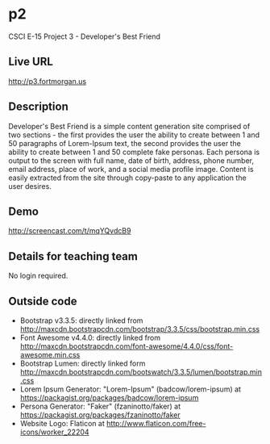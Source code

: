 # p2
CSCI E-15 Project 3 - Developer's Best Friend

## Live URL
<http://p3.fortmorgan.us>

## Description
Developer's Best Friend is a simple content generation site comprised of two sections - the first provides the user the ability to create between 1 and 50 paragraphs of Lorem-Ipsum text, the second provides the user the ability to create between 1 and 50 complete fake personas.  Each persona is output to the screen with full name, date of birth, address, phone number, email address, place of work, and a social media profile image.  Content is easily extracted from the site through copy-paste to any application the user desires.

## Demo
<http://screencast.com/t/mqYQvdcB9>

## Details for teaching team
No login required.

## Outside code

* Bootstrap v3.3.5: directly linked from http://maxcdn.bootstrapcdn.com/bootstrap/3.3.5/css/bootstrap.min.css
* Font Awesome v4.4.0: directly linked from http://maxcdn.bootstrapcdn.com/font-awesome/4.4.0/css/font-awesome.min.css
* Bootstrap Lumen: directly linked form http://maxcdn.bootstrapcdn.com/bootswatch/3.3.5/lumen/bootstrap.min.css
* Lorem Ipsum Generator: "Lorem-Ipsum" (badcow/lorem-ipsum) at https://packagist.org/packages/badcow/lorem-ipsum
* Persona Generator: "Faker" (fzaninotto/faker) at https://packagist.org/packages/fzaninotto/faker
* Website Logo: Flaticon at http://www.flaticon.com/free-icons/worker_22204
